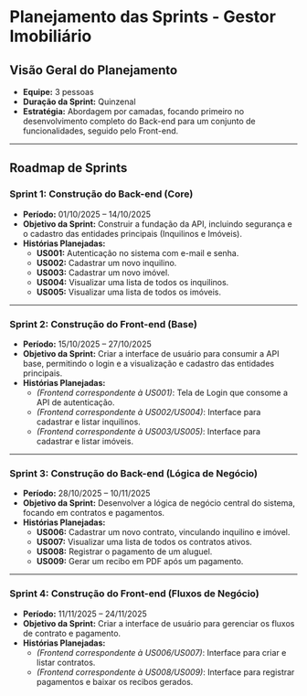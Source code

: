 # Planejamento das Sprints - Gestor Imobiliário

## Visão Geral do Planejamento
- **Equipe:** 3 pessoas
- **Duração da Sprint:** Quinzenal
- **Estratégia:** Abordagem por camadas, focando primeiro no desenvolvimento completo do Back-end para um conjunto de funcionalidades, seguido pelo Front-end.

---

## Roadmap de Sprints

### **Sprint 1: Construção do Back-end (Core)**
- **Período:** 01/10/2025 – 14/10/2025
- **Objetivo da Sprint:** Construir a fundação da API, incluindo segurança e o cadastro das entidades principais (Inquilinos e Imóveis).
- **Histórias Planejadas:**
  - **US001:** Autenticação no sistema com e-mail e senha.
  - **US002:** Cadastrar um novo inquilino.
  - **US003:** Cadastrar um novo imóvel.
  - **US004:** Visualizar uma lista de todos os inquilinos.
  - **US005:** Visualizar uma lista de todos os imóveis.

---

### **Sprint 2: Construção do Front-end (Base)**
- **Período:** 15/10/2025 – 27/10/2025
- **Objetivo da Sprint:** Criar a interface de usuário para consumir a API base, permitindo o login e a visualização e cadastro das entidades principais.
- **Histórias Planejadas:**
  - *(Frontend correspondente à US001)*: Tela de Login que consome a API de autenticação.
  - *(Frontend correspondente à US002/US004)*: Interface para cadastrar e listar inquilinos.
  - *(Frontend correspondente à US003/US005)*: Interface para cadastrar e listar imóveis.

---

### **Sprint 3: Construção do Back-end (Lógica de Negócio)**
- **Período:** 28/10/2025 – 10/11/2025
- **Objetivo da Sprint:** Desenvolver a lógica de negócio central do sistema, focando em contratos e pagamentos.
- **Histórias Planejadas:**
  - **US006:** Cadastrar um novo contrato, vinculando inquilino e imóvel.
  - **US007:** Visualizar uma lista de todos os contratos ativos.
  - **US008:** Registrar o pagamento de um aluguel.
  - **US009:** Gerar um recibo em PDF após um pagamento.

---

### **Sprint 4: Construção do Front-end (Fluxos de Negócio)**
- **Período:** 11/11/2025 – 24/11/2025
- **Objetivo da Sprint:** Criar a interface de usuário para gerenciar os fluxos de contrato e pagamento.
- **Histórias Planejadas:**
  - *(Frontend correspondente à US006/US007)*: Interface para criar e listar contratos.
  - *(Frontend correspondente à US008/US009)*: Interface para registrar pagamentos e baixar os recibos gerados.
